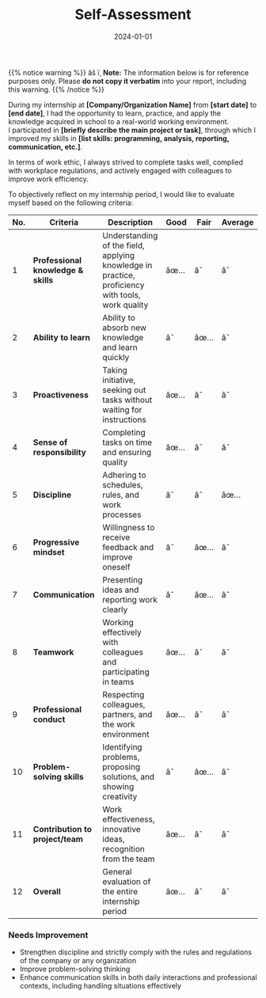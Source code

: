 ﻿---
title: "Self-Assessment"
date: "2024-01-01"
weight: 6
chapter: false
pre: " <b> 6. </b> "
---

{{% notice warning %}}
âš ï¸ **Note:** The information below is for reference purposes only. Please **do not copy it verbatim** into your report, including this warning.
{{% /notice %}}

During my internship at **[Company/Organization Name]** from **[start date]** to **[end date]**, I had the opportunity to learn, practice, and apply the knowledge acquired in school to a real-world working environment.  
I participated in **[briefly describe the main project or task]**, through which I improved my skills in **[list skills: programming, analysis, reporting, communication, etc.]**.  

In terms of work ethic, I always strived to complete tasks well, complied with workplace regulations, and actively engaged with colleagues to improve work efficiency.

To objectively reflect on my internship period, I would like to evaluate myself based on the following criteria:

| No. | Criteria                            | Description                                                                                      | Good | Fair | Average |
| --- | ----------------------------------- | ------------------------------------------------------------------------------------------------ | ---- | ---- | ------- |
| 1   | **Professional knowledge & skills** | Understanding of the field, applying knowledge in practice, proficiency with tools, work quality | âœ…    | â˜    | â˜       |
| 2   | **Ability to learn**                | Ability to absorb new knowledge and learn quickly                                                | â˜    | âœ…    | â˜       |
| 3   | **Proactiveness**                   | Taking initiative, seeking out tasks without waiting for instructions                            | âœ…    | â˜    | â˜       |
| 4   | **Sense of responsibility**         | Completing tasks on time and ensuring quality                                                    | âœ…    | â˜    | â˜       |
| 5   | **Discipline**                      | Adhering to schedules, rules, and work processes                                                 | â˜    | â˜    | âœ…       |
| 6   | **Progressive mindset**             | Willingness to receive feedback and improve oneself                                              | â˜    | âœ…    | â˜       |
| 7   | **Communication**                   | Presenting ideas and reporting work clearly                                                      | â˜    | âœ…    | â˜       |
| 8   | **Teamwork**                        | Working effectively with colleagues and participating in teams                                   | âœ…    | â˜    | â˜       |
| 9   | **Professional conduct**            | Respecting colleagues, partners, and the work environment                                        | âœ…    | â˜    | â˜       |
| 10  | **Problem-solving skills**          | Identifying problems, proposing solutions, and showing creativity                                | â˜    | âœ…    | â˜       |
| 11  | **Contribution to project/team**    | Work effectiveness, innovative ideas, recognition from the team                                  | âœ…    | â˜    | â˜       |
| 12  | **Overall**                         | General evaluation of the entire internship period                                               | âœ…    | â˜    | â˜       |

### Needs Improvement

* Strengthen discipline and strictly comply with the rules and regulations of the company or any organization  
* Improve problem-solving thinking  
* Enhance communication skills in both daily interactions and professional contexts, including handling situations effectively



